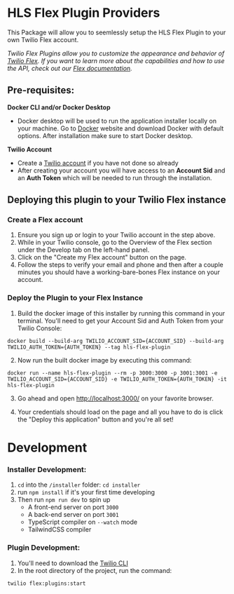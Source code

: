 # HLS Flex Plugin Providers

This Package will allow you to seemlessly setup the HLS Flex Plugin to your own Twilio Flex account. 

*Twilio Flex Plugins allow you to customize the appearance and behavior of [Twilio Flex](https://www.twilio.com/flex). If you want to learn more about the capabilities and how to use the API, check out our [Flex documentation](https://www.twilio.com/docs/flex).*
## **Pre-requisites:**
**Docker CLI and/or Docker Desktop**
- Docker desktop will be used to run the application installer locally on your machine. Go to [Docker](https://www.docker.com/products/docker-desktop) website and download Docker with default options. After installation make sure to start Docker desktop.

**Twilio Account**
- Create a [Twilio account](https://www.twilio.com/try-twilio) if you have not done so already
- After creating your account you will have access to an **Account Sid** and an **Auth Token** which will be needed to run through the installation.
## **Deploying this plugin to your Twilio Flex instance**
### Create a Flex account

1. Ensure you sign up or login to your Twilio account in the step above.
2. While in your Twilio console, go to the Overview of the Flex section under the Develop tab on the left-hand panel.
3. Click on the "Create my Flex account" button on the page.
4. Follow the steps to verify your email and phone and then after a couple minutes you should have a working-bare-bones Flex instance on your account.

### Deploy the Plugin to your Flex Instance

1. Build the docker image of this installer by running this command in your terminal.  You'll need to get your Account Sid and Auth Token from your Twilio Console:
```
docker build --build-arg TWILIO_ACCOUNT_SID={ACCOUNT_SID} --build-arg TWILIO_AUTH_TOKEN={AUTH_TOKEN} --tag hls-flex-plugin
```
2. Now run the built docker image by executing this command:
```
docker run --name hls-flex-plugin --rm -p 3000:3000 -p 3001:3001 -e TWILIO_ACCOUNT_SID={ACCOUNT_SID} -e TWILIO_AUTH_TOKEN={AUTH_TOKEN} -it hls-flex-plugin 
```
3. Go ahead and open [http://localhost:3000/](http://localhost:3000/) on your favorite browser.

 4. Your credentials should load on the page and all you have to do is click the "Deploy this application" button and you're all set!

 # Development

### Installer Development:
1.  ```cd``` into the ```/installer``` folder: ```cd installer```
2. run ```npm install``` if it's your first time developing
3. Then run ```npm run dev``` to spin up
    - A front-end server on port ```3000```
    - A back-end server on port ```3001```
    - TypeScript compiler on ```--watch``` mode
    - TailwindCSS compiler

### Plugin Development:
1. You'll need to download the [Twilio CLI](https://www.twilio.com/docs/twilio-cli/quickstart)
2. In the root directory of the project, run the command:
```
twilio flex:plugins:start
```
